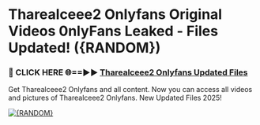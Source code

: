# Tharealceee2 Onlyfans Original Videos 0nlyFans Leaked - Files Updated! ({RANDOM})

<h3>🔴 CLICK HERE 🌐==►► <a href="https://betterlinks.top/A2PfLJ" rel="nofollow">Tharealceee2 Onlyfans Updated Files</a></h3>

Get Tharealceee2 Onlyfans and all content. Now you can access all videos and pictures of Tharealceee2 Onlyfans. New Updated Files 2025!

[![{RANDOM}](https://i.imgur.com/ppqm5kG.gif)](https://betterlinks.top/A2PfLJ)